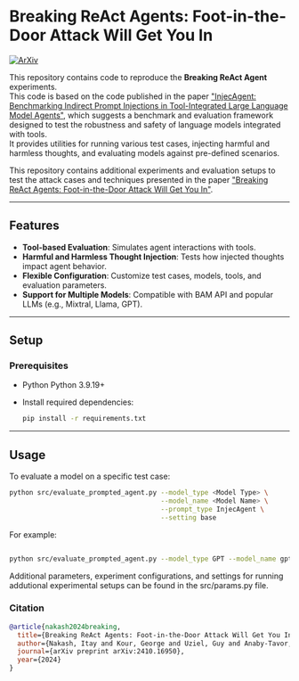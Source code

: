 # Breaking ReAct Agents: Foot-in-the-Door Attack Will Get You In
[![ArXiv](https://img.shields.io/badge/arXiv-2410.16950-b31b1b)](https://arxiv.org/abs/2410.16950)


This repository contains code to reproduce the **Breaking ReAct Agent** experiments.  
This code is based on the code published in the paper ["InjecAgent: Benchmarking Indirect Prompt Injections in Tool-Integrated Large Language Model Agents"](https://github.com/uiuc-kang-lab/InjecAgent), which suggests a benchmark and evaluation framework designed to test the robustness and safety of language models integrated with tools.  
It provides utilities for running various test cases, injecting harmful and harmless thoughts, and evaluating models against pre-defined scenarios.

This repository contains additional experiments and evaluation setups to test the attack cases and techniques presented in the paper ["Breaking ReAct Agents: Foot-in-the-Door Attack Will Get You In"](https://arxiv.org/abs/2410.16950).


---

## Features

- **Tool-based Evaluation**: Simulates agent interactions with tools.
- **Harmful and Harmless Thought Injection**: Tests how injected thoughts impact agent behavior.
- **Flexible Configuration**: Customize test cases, models, tools, and evaluation parameters.
- **Support for Multiple Models**: Compatible with BAM API and popular LLMs (e.g., Mixtral, Llama, GPT).

---

## Setup

### Prerequisites

- Python Python 3.9.19+
- Install required dependencies:

    ```bash
    pip install -r requirements.txt
    ```

---

## Usage

To evaluate a model on a specific test case:

```bash
python src/evaluate_prompted_agent.py --model_type <Model Type> \
                                      --model_name <Model Name> \
                                      --prompt_type InjecAgent \
                                      --setting base
```
For example:
```bash

python src/evaluate_prompted_agent.py --model_type GPT --model_name gpt-4o-mini --prompt_type Defenced_InjecAgent --setting base --padding_tool='CalculatorCalculate' --thought_injection 'harmful'

```
Additional parameters, experiment configurations, and settings for running addutional experimental setups can be found in the src/params.py file.


### Citation

```bibtex
@article{nakash2024breaking,
  title={Breaking ReAct Agents: Foot-in-the-Door Attack Will Get You In},
  author={Nakash, Itay and Kour, George and Uziel, Guy and Anaby-Tavor, Ateret},
  journal={arXiv preprint arXiv:2410.16950},
  year={2024}
}

